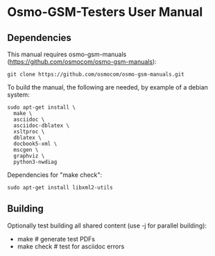 Osmo-GSM-Testers User Manual
============================

Dependencies
------------

This manual requires osmo-gsm-manuals (https://github.com/osmocom/osmo-gsm-manuals):
```
git clone https://github.com/osmocom/osmo-gsm-manuals.git
```

To build the manual, the following are needed, by example of a debian system:

```
sudo apt-get install \
  make \
  asciidoc \
  asciidoc-dblatex \
  xsltproc \
  dblatex \
  docbook5-xml \
  mscgen \
  graphviz \
  python3-nwdiag
```

Dependencies for "make check":

```
sudo apt-get install libxml2-utils
```

Building
--------

Optionally test building all shared content (use -j for parallel building):
- make        # generate test PDFs
- make check  # test for asciidoc errors
